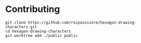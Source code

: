 # Contributing

```
git clone https://github.com/roipoussiere/hexagon-drawing-characters.git
cd hexagon-drawing-characters
git worktree add ./public public
```

